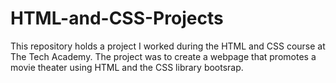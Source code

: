 # HTML-and-CSS-Projects
This repository holds a project I worked during the HTML and CSS course at The Tech Academy. The project was to create a webpage that promotes a movie theater using HTML and the CSS library bootsrap.
